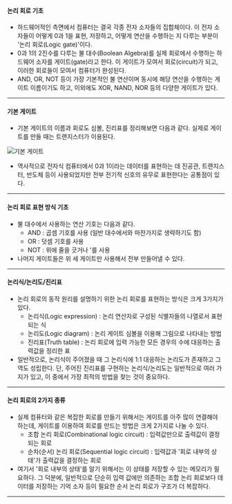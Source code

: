 #### 논리 회로 기초

- 하드웨어적인 측면에서 컴퓨터는 결국 각종 전자 소자들의 집합체이다. 이 전자 소자들이 어떻게 0과 1을 표현, 저장하고, 어떻게 연산을 수행하는 지 다루는 부분이 '논리 회로(Logic gate)'이다.
- 0과 1의 2진수를 다루는 불 대수(Boolean Algebra)를 실제 회로에서 수행하는 하드웨어 소자를 게이트(gate)라고 한다. 이 게이트가 모여서 회로(circuit)가 되고, 이러한 회로들이 모여서 컴퓨터가 완성된다.
- AND, OR, NOT 등이 가장 기본적인 불 연산이며 동시에 해당 연산을 수행하는 게이트 이름이기도 하고, 이외에도 XOR, NAND, NOR 등의 다양한 게이트가 있다.

---

#### 기본 게이트
- 기본 게이트의 이름과 회로도 심볼, 진리표를 정리해보면 다음과 같다. 실제로 게이트를 만들 때는 트랜지스터가 이용된다.

![기본 게이트](https://www.researchgate.net/profile/Seth-Abels/publication/291418819/figure/fig3/AS:718510820962304@1548317737478/Summary-of-the-common-Boolean-logic-gates-with-symbols-and-truth-tables.png)

- 역사적으로 전자식 컴퓨터에서 0과 1이라는 데이터를 표현하는 데 진공관, 트랜지스터, 반도체 등이 사용되었지만 전부 전기적 신호의 유무로 표현한다는 공통점이 있다.

---

#### 논리 회로 표현 방식 기초
- 불 대수에서 사용하는 연산 기호는 다음과 같다.
	- AND : 곱셈 기호를 사용 (일반 대수에서와 마찬가지로 생략하기도 함)
	- OR : 덧셈 기호를 사용
	- NOT : 위에 줄을 긋거나 '를 사용
- 나머지 게이트들은 위 세 게이트만 사용해서 전부 만들어낼 수 있다.

---

#### 논리식/논리도/진리표
- 논리 회로의 동작 원리를 설명하기 위한 논리 회로를 표현하는 방식은 크게 3가지가 있다.
	- 논리식(Logic expression) : 논리 연산자로 구성된 식별자들의 나열로서 표현되는 식
	- 논리도(Logic diagram) : 논리 게이트 심볼을 이용해 그림으로 나타내는 방법
	- 진리표(Truth table) : 논리 회로에 입력 가능한 모든 경우의 수에 대응하는 출력값을 정리한 표
- 일반적으로, 논리식이 주어졌을 때 그 논리식에 1:1 대응하는 논리도가 존재하고 그 역도 성립한다. 단, 주어진 진리표를 구현하는 논리식/논리도는 일반적으로 여러 가지가 있고, 이 중에서 가장 최적의 방법을 찾는 것이 중요하다.

---

#### 논리 회로의 2가지 종류
- 실제 컴퓨터와 같은 복잡한 회로를 만들기 위해서는 게이트를 아주 많이 연결해야 하는데, 게이트를 이용하여 회로를 만드는 방법은 크게 2가지로 나눌 수 있다.
	- 조합 논리 회로(Combinational logic circuit) : 입력값만으로 출력값이 결정되는 회로
	- 순차(순서) 논리 회로(Sequential logic circuit) : 입력값과 '회로 내부의 상태'가 출력값을 결정하는 회로
- 여기서 '회로 내부의 상태'를 알기 위해서는 이 상태를 저장할 수 있는 메모리가 필요하다. 그 덕분에, 일반적으로 단순히 입력 값에만 의존하는 조합 논리 회로보다 데이터를 저장하는 기억 소자 등이 필요한 순서 논리 회로가 구조가 더 복잡하다.

---

